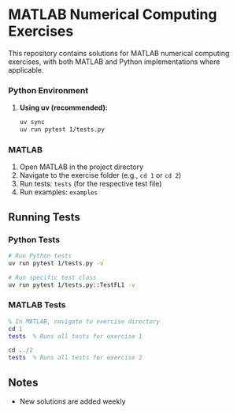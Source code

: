 # MATLAB Numerical Computing Exercises

This repository contains solutions for MATLAB numerical computing exercises, with both MATLAB and Python implementations where applicable.

### Python Environment

1. **Using uv (recommended):**
   ```bash
   uv sync
   uv run pytest 1/tests.py
   ```

### MATLAB

1. Open MATLAB in the project directory
2. Navigate to the exercise folder (e.g., `cd 1` or `cd 2`)
3. Run tests: `tests` (for the respective test file)
4. Run examples: `examples`

## Running Tests

### Python Tests
```bash
# Run Python tests
uv run pytest 1/tests.py -v

# Run specific test class
uv run pytest 1/tests.py::TestFL1 -v
```

### MATLAB Tests
```matlab
% In MATLAB, navigate to exercise directory
cd 1
tests  % Runs all tests for exercise 1

cd ../2
tests  % Runs all tests for exercise 2
```

## Notes

- New solutions are added weekly